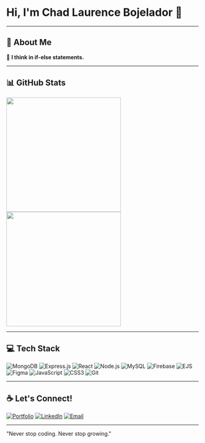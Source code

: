 <h1>Hi, I'm Chad Laurence Bojelador 👋</h1>

---

## 🚀 About Me
🧠 **I think in if-else statements.**

---



## 📊 GitHub Stats
<p>
  <img src="https://github-readme-stats.vercel.app/api?username=ChadBojelador&show_icons=true&theme=tokyonight" width="300"/>
  <img src="https://github-readme-streak-stats.herokuapp.com/?user=ChadBojelador&theme=tokyonight" width="300"/>
</p>

---
## 💻 Tech Stack
![MongoDB](https://img.shields.io/badge/MongoDB-4EA94B?style=flat&logo=mongodb&logoColor=white)
![Express.js](https://img.shields.io/badge/Express.js-000000?style=flat&logo=express&logoColor=white)
![React](https://img.shields.io/badge/React-61DAFB?style=flat&logo=react&logoColor=black)
![Node.js](https://img.shields.io/badge/Node.js-339933?style=flat&logo=node.js&logoColor=white)
![MySQL](https://img.shields.io/badge/MySQL-4479A1?style=flat&logo=mysql&logoColor=white)
![Firebase](https://img.shields.io/badge/Firebase-FFCA28?style=flat&logo=firebase&logoColor=black)
![EJS](https://img.shields.io/badge/EJS-ffffff?style=flat&logo=ejs&logoColor=black)
![Figma](https://img.shields.io/badge/Figma-F24E1E?style=flat&logo=figma&logoColor=white)
![JavaScript](https://img.shields.io/badge/JavaScript-F7DF1E?style=flat&logo=javascript&logoColor=black)
![CSS3](https://img.shields.io/badge/CSS3-1572B6?style=flat&logo=css3&logoColor=white)
![Git](https://img.shields.io/badge/Git-F05032?style=flat&logo=git&logoColor=white)

---
## ☕ Let's Connect!
[![Portfolio](https://img.shields.io/badge/Portfolio-black?style=flat&logo=github&logoColor=white)](https://web-portfolio-ghouk55qd-chadbojeladors-projects.vercel.app)
[![LinkedIn](https://img.shields.io/badge/-LinkedIn-blue?style=flat&logo=linkedin&logoColor=white)](https://www.linkedin.com/in/chad-bojelador-126b53307/)
[![Email](https://img.shields.io/badge/-Email-red?style=flat&logo=gmail&logoColor=white)](mailto:chadbojelador9@gmail.com)

---


<p>
    "Never stop coding. Never stop growing."
</p>

